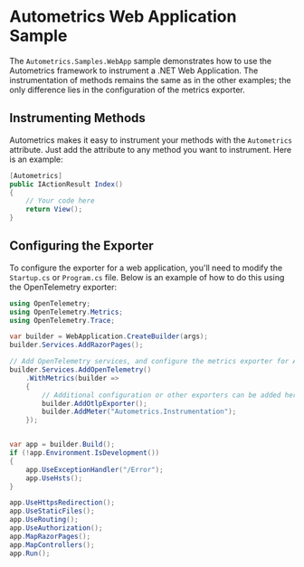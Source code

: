 # Autometrics Web Application Sample
The `Autometrics.Samples.WebApp` sample demonstrates how to use the Autometrics framework to instrument a .NET Web Application. The instrumentation of methods remains the same as in the other examples; the only difference lies in the configuration of the metrics exporter. 

## Instrumenting Methods

Autometrics makes it easy to instrument your methods with the `Autometrics` attribute. Just add the attribute to any method you want to instrument. Here is an example:

```csharp
[Autometrics]
public IActionResult Index()
{
    // Your code here
    return View();
}
```

## Configuring the Exporter

To configure the exporter for a web application, you'll need to modify the `Startup.cs` or `Program.cs` file. Below is an example of how to do this using the OpenTelemetry exporter:

```csharp
using OpenTelemetry;
using OpenTelemetry.Metrics;
using OpenTelemetry.Trace;

var builder = WebApplication.CreateBuilder(args);
builder.Services.AddRazorPages();

// Add OpenTelemetry services, and configure the metrics exporter for Autometrics.Instrumentation
builder.Services.AddOpenTelemetry()
    .WithMetrics(builder =>
    {
        // Additional configuration or other exporters can be added here
        builder.AddOtlpExporter();
        builder.AddMeter("Autometrics.Instrumentation");
    });


var app = builder.Build();
if (!app.Environment.IsDevelopment())
{
    app.UseExceptionHandler("/Error");
    app.UseHsts();
}

app.UseHttpsRedirection();
app.UseStaticFiles();
app.UseRouting();
app.UseAuthorization();
app.MapRazorPages();
app.MapControllers();
app.Run();
```


